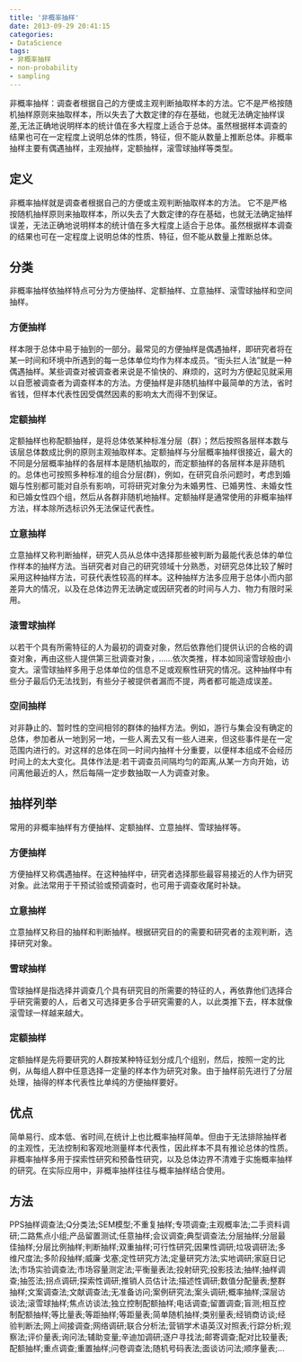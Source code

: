 ```yaml
---
title: '非概率抽样'
date: 2013-09-29 20:41:15
categories: 
- DataScience
tags: 
- 非概率抽样
- non-probability
- sampling
---
```

非概率抽样：调查者根据自己的方便或主观判断抽取样本的方法。它不是严格按随机抽样原则来抽取样本，所以失去了大数定律的存在基础，也就无法确定抽样误差,无法正确地说明样本的统计值在多大程度上适合于总体。虽然根据样本调查的结果也可在一定程度上说明总体的性质，特征，但不能从数量上推断总体。非概率抽样主要有偶遇抽样，主观抽样，定额抽样，滚雪球抽样等类型。

## 定义

非概率抽样就是调查者根据自己的方便或主观判断抽取样本的方法。
它不是严格按随机抽样原则来抽取样本，所以失去了大数定律的存在基础，也就无法确定抽样误差，无法正确地说明样本的统计值在多大程度上适合于总体。虽然根据样本调查的结果也可在一定程度上说明总体的性质、特征，但不能从数量上推断总体。

## 分类

非概率抽样依抽样特点可分为方便抽样、定额抽样、立意抽样、滚雪球抽样和空间抽样。

### 方便抽样

样本限于总体中易于抽到的一部分。最常见的方便抽样是偶遇抽样，即研究者将在某一时间和环境中所遇到的每一总体单位均作为样本成员。“街头拦人法”就是一种偶遇抽样。某些调查对被调查者来说是不愉快的、麻烦的，这时为方便起见就采用以自愿被调查者为调查样本的方法。方便抽样是非随机抽样中最简单的方法，省时省钱，但样本代表性因受偶然因素的影响太大而得不到保证。

### 定额抽样

定额抽样也称配额抽样，是将总体依某种标准分层（群）；然后按照各层样本数与该层总体数成比例的原则主观抽取样本。定额抽样与分层概率抽样很接近，最大的不同是分层概率抽样的各层样本是随机抽取的，而定额抽样的各层样本是非随机的。总体也可按照多种标准的组合分层(群)，例如，在研究自杀问题时，考虑到婚姻与性别都可能对自杀有影响，可将研究对象分为未婚男性、已婚男性、未婚女性和已婚女性四个组，然后从各群非随机地抽样。定额抽样是通常使用的非概率抽样方法，样本除所选标识外无法保证代表性。

### 立意抽样

立意抽样又称判断抽样，研究人员从总体中选择那些被判断为最能代表总体的单位作样本的抽样方法。当研究者对自己的研究领域十分熟悉，对研究总体比较了解时采用这种抽样方法，可获代表性较高的样本。这种抽样方法多应用于总体小而内部差异大的情况，以及在总体边界无法确定或因研究者的时间与人力、物力有限时采用。

### 滚雪球抽样

以若干个具有所需特征的人为最初的调查对象，然后依靠他们提供认识的合格的调查对象，再由这些人提供第三批调查对象，……依次类推，样本如同滚雪球般由小变大。滚雪球抽样多用于总体单位的信息不足或观察性研究的情况。这种抽样中有些分子最后仍无法找到，有些分子被提供者漏而不提，两者都可能造成误差。

### 空间抽样

对非静止的、暂时性的空间相邻的群体的抽样方法。例如，游行与集会没有确定的总体，参加者从一地到另一地，一些人离去又有一些人进来，但这些事件是在一定范围内进行的。对这样的总体在同一时间内抽样十分重要，以便样本组成不会经历时间上的太大变化。具体作法是:若干调查员间隔均匀的距离,从某一方向开始，访问离他最近的人，然后每隔一定步数抽取一人为调查对象。


## 抽样列举

常用的非概率抽样有方便抽样、定额抽样、立意抽样、雪球抽样等。

### 方便抽样

方便抽样又称偶遇抽样。在这种抽样中，研究者选择那些最容易接近的人作为研究对象。此法常用于干预试验或预调查时，也可用于调查收尾时补缺。

### 立意抽样

立意抽样又称目的抽样和判断抽样。根据研究目的的需要和研究者的主观判断，选择研究对象。

### 雪球抽样

雪球抽样是指选择并调查几个具有研究目的所需要的特征的人，再依靠他们选择合乎研究需要的人，后者又可选择更多合乎研究需要的人，以此类推下去，样本就像滚雪球一样越来越大。

### 定额抽样

定额抽样是先将要研究的人群按某种特征划分成几个组别，然后，按照一定的比例，从每组人群中任意选择一定量的样本作为研究对象。由于抽样前先进行了分层处理，抽得的样本代表性比单纯的方便抽样要好。

## 优点

简单易行、成本低、省时间,在统计上也比概率抽样简单。但由于无法排除抽样者的主观性，无法控制和客观地测量样本代表性，因此样本不具有推论总体的性质。非概率抽样多用于探索性研究和预备性研究，以及总体边界不清难于实施概率抽样的研究。在实际应用中，非概率抽样往往与概率抽样结合使用。

## 方法

PPS抽样调查法;Q分类法;SEM模型;不重复抽样;专项调查;主观概率法;二手资料调研;二路焦点小组;产品留置测试;任意抽样;会议调查;典型调查法;分层抽样;分层最佳抽样;分层比例抽样;判断抽样;双重抽样;可行性研究;因果性调研;垃圾调研法;多维尺度法;多阶段抽样;威廉·戈塞;定性研究方法;定量研究方法;实地调研;家庭日记法;市场实验调查法;市场容量测定法;平衡量表法;投射研究;投影技法;抽样;抽样调查;抽签法;拐点调研;探索性调研;推销人员估计法;描述性调研;数值分配量表;整群抽样;文案调查法;文献调查法;无准备访问;案例研究法;案头调研;概率抽样;深层访谈法;滚雪球抽样;焦点访谈法;独立控制配额抽样;电话调查;留置调查;盲测;相互控制配额抽样;等比量表;等距抽样;等距量表;简单随机抽样;类别量表;经销商访谈;经验判断法;网上间接调查;网络调研;联合分析法;营销学术语英汉对照表;行踪分析;观察法;评价量表;询问法;辅助变量;辛迪加调研;逐户寻找法;邮寄调查;配对比较量表;配额抽样;重点调查;重置抽样;问卷调查法;随机号码表法;面谈访问法;顺序量表;...
